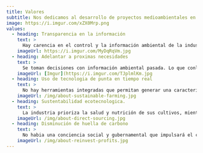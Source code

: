 ```yaml
---
title: Valores
subtitle: Nos dedicamos al desarrollo de proyectos medioambientales en todas sus fases, enfocados en el área marítima costera
image: https://i.imgur.com/xZX0Mrp.png
values:
  - heading: Transparencia en la información
    text: >
      Hay carencia en el control y la información ambiental de la industria acuícola, por tal motivo con la incorporación de nuestras soluciones llegaremos a cubrir esta necesidad.
    imageUrl: https://i.imgur.com/MyDqRqVm.jpg
  - heading: Adelantar a proximas necesidades
    text: >
      Se toman decisiones con información ambiental pasada. Lo que conlleva a que no se puedan preveer posibles desastre ambientales o que algunos lugares dejen de ser productivos.
    imageUrl: [Imgur](https://i.imgur.com/TJplmlKm.jpg
  - heading: Uso de tecnologia de punta en tiempo real
    text: >
      No hay herramientas integradas que permitan generar una caracterización en tiempo real y predicción en corto plazo del impacto ambiental. Generamos soluciones para que podamos integrar y predecir desde distintas herramientas baja una misma plataforma. 
    imageUrl: /img/about-sustainable-farming.jpg
  - heading: Sustentabilidad ecotecnologica.
    text: >
      La industria prioriza la salud y nutrición de sus cultivos, mientras que las tecnologias en el ambito ambiental se encuentran menos desarrolladas. Demostrar que podemos incorporar elementos que complementen con los avances ya existentes en otras área productivas que impacten positivamente el negocio así como el medio en donde se desarrolla la actividad.
    imageUrl: /img/about-direct-sourcing.jpg
  - heading: Disminución de huella de carbono
    text: >
      No habia una conciencia social y gubernamental que impulsará el control ambiental de las industrias primarias. Generamos conciencia que podemos crecer siendo concientes del impacto que estamos generando en el ambiente y generar soluciones que ayude optimizar el uso de los recursos de este modo cumplir con los objetivos de disminución de huella de carbono por las diferentes industrias
    imageUrl: /img/about-reinvest-profits.jpg
---
```

